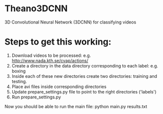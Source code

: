 # Theano3DCNN
3D Convolutional Neural Network (3DCNN) for classifying videos

# Steps to get this working:
1) Download videos to be processed: e.g. http://www.nada.kth.se/cvap/actions/
2) Create a directory in the data directory corresponding to each label: e.g. boxing
3) Inside each of these new directories create two directories: training and testing.
4) Place avi files inside corresponding directories 
5) Update prepare_settings.py file to point to the right directories ('labels')
6) Run prepare_settings.py

Now you should be able to run the main file:
python main.py results.txt
